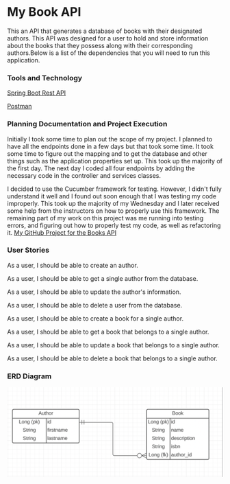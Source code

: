 # My Book API
This an API that generates a database of books with their designated authors. This 
API was designed for a user to hold and store information about the books that
they possess along with their corresponding authors.Below is a list of the dependencies 
that you will need to run this application.

### Tools and Technology
[Spring Boot Rest API](https://start.spring.io/)

[Postman](https://www.postman.com/downloads/)


### Planning Documentation and Project Execution
Initially I took some time to plan out the scope of my project. I planned to have all the endpoints done in a few days
but that took some time. It took some time to figure out the mapping and to get the database and other things such
as the application properties set up. This took up the majority of the first day. The next day I coded all four
endpoints by adding the necessary code in the controller and services classes.

I decided to use the Cucumber framework for testing. However, I didn't fully understand it well and I found out soon
enough that I was testing my code improperly. This took up the majority of my Wednesday and I later received some
help from the instructors on how to properly use this framework. The remaining part of my work on this project was me
running into testing errors, and figuring out how to properly test my code, as well as refactoring it.
[My GitHub Project for the Books API](https://github.com/users/ObinnaUmerah/projects/5/views/1)

### User Stories
As a user, I should be able to create an author.

As a user, I should be able to get a single author from the database.

As a user, I should be able to update the author's information.

As a user, I should be able to delete a user from the database.

As a user, I should be able to create a book for a single author.

As a user, I should be able to get a book that belongs to a single author.

As a user, I should be able to update a book that belongs to a single author.

As a user, I should be able to delete a book that belongs to a single author.


### ERD Diagram
![ERD Digaram](ERD.png)